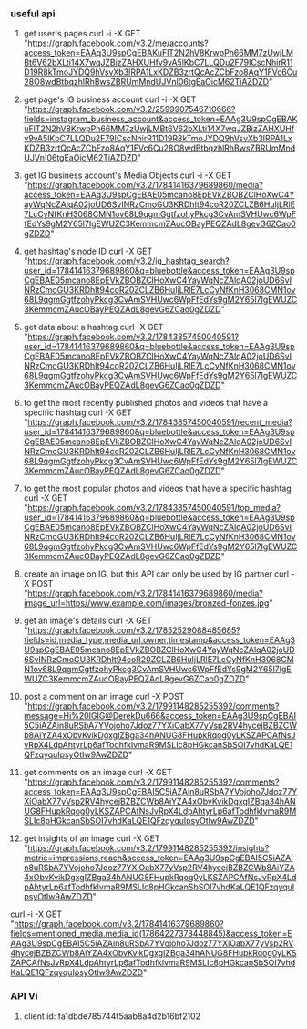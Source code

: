 ### useful api
1. get user's pages
curl -i -X GET \
 "https://graph.facebook.com/v3.2/me/accounts?access_token=EAAg3U9spCgEBAKuFlT2N2hV8KrwpPh66MM7zUwjLMBt6V62bXLti14X7wqJZBizZAHXUHfv9vA5lKbC7LLQDu2F79ICscNhirR11D19R8kTmoJYDQ9hVsvXb3IRPA1LxKDZB3zrtQcAcZCbFzo8AqY1FVc6Cu28O8wdBtbqzhlRhBwsZBRUmMndUJVnI06tgEaOicM62TiAZDZD"

 2. get page's IG business account
 curl -i -X GET \
 "https://graph.facebook.com/v3.2/2599907546710666?fields=instagram_business_account&access_token=EAAg3U9spCgEBAKuFlT2N2hV8KrwpPh66MM7zUwjLMBt6V62bXLti14X7wqJZBizZAHXUHfv9vA5lKbC7LLQDu2F79ICscNhirR11D19R8kTmoJYDQ9hVsvXb3IRPA1LxKDZB3zrtQcAcZCbFzo8AqY1FVc6Cu28O8wdBtbqzhlRhBwsZBRUmMndUJVnI06tgEaOicM62TiAZDZD"
    
3. get IG business account's Media Objects
curl -i -X GET \
 "https://graph.facebook.com/v3.2/17841416379689860/media?access_token=EAAg3U9spCgEBAE05mcano8EpEVkZBOBZClHoXwC4YayWqNcZAlqA02joUD6SvINRzCmoGU3KRDhIt94coR20ZCLZB6HuIjLRlE7LcCyNfKnH3068CMN1ov68L9qgmGgtfzohyPkcg3CvAmSVHUwc6WpFfEdYs9gM2Y65l7IgEWUZC3KemmcmZAucOBayPEQZAdL8gevG6ZCao0gZDZD"

4. get hashtag's node ID
curl -X GET \
 "https://graph.facebook.com/v3.2/ig_hashtag_search?user_id=17841416379689860&q=bluebottle&access_token=EAAg3U9spCgEBAE05mcano8EpEVkZBOBZClHoXwC4YayWqNcZAlqA02joUD6SvINRzCmoGU3KRDhIt94coR20ZCLZB6HuIjLRlE7LcCyNfKnH3068CMN1ov68L9qgmGgtfzohyPkcg3CvAmSVHUwc6WpFfEdYs9gM2Y65l7IgEWUZC3KemmcmZAucOBayPEQZAdL8gevG6ZCao0gZDZD"

5. get data about a hashtag
curl -X GET \
 "https://graph.facebook.com/v3.2/17843857450040591?user_id=17841416379689860&q=bluebottle&access_token=EAAg3U9spCgEBAE05mcano8EpEVkZBOBZClHoXwC4YayWqNcZAlqA02joUD6SvINRzCmoGU3KRDhIt94coR20ZCLZB6HuIjLRlE7LcCyNfKnH3068CMN1ov68L9qgmGgtfzohyPkcg3CvAmSVHUwc6WpFfEdYs9gM2Y65l7IgEWUZC3KemmcmZAucOBayPEQZAdL8gevG6ZCao0gZDZD"

6. to get the most recently published photos and videos that have a specific hashtag
curl -X GET \
 "https://graph.facebook.com/v3.2/17843857450040591/recent_media?user_id=17841416379689860&q=bluebottle&access_token=EAAg3U9spCgEBAE05mcano8EpEVkZBOBZClHoXwC4YayWqNcZAlqA02joUD6SvINRzCmoGU3KRDhIt94coR20ZCLZB6HuIjLRlE7LcCyNfKnH3068CMN1ov68L9qgmGgtfzohyPkcg3CvAmSVHUwc6WpFfEdYs9gM2Y65l7IgEWUZC3KemmcmZAucOBayPEQZAdL8gevG6ZCao0gZDZD"

7. to get the most popular photos and videos that have a specific hashtag
curl -X GET \
 "https://graph.facebook.com/v3.2/17843857450040591/top_media?user_id=17841416379689860&q=bluebottle&access_token=EAAg3U9spCgEBAE05mcano8EpEVkZBOBZClHoXwC4YayWqNcZAlqA02joUD6SvINRzCmoGU3KRDhIt94coR20ZCLZB6HuIjLRlE7LcCyNfKnH3068CMN1ov68L9qgmGgtfzohyPkcg3CvAmSVHUwc6WpFfEdYs9gM2Y65l7IgEWUZC3KemmcmZAucOBayPEQZAdL8gevG6ZCao0gZDZD"

 8. create an image on IG, but this API can only be used by IG partner
 curl -X POST \
 "https://graph.facebook.com/v3.2/17841416379689860/media?image_url=https//www.example.com/images/bronzed-fonzes.jpg"

 9. get an image's details 
 curl -X GET \
 "https://graph.facebook.com/v3.2/17852529088485685?fields=id,media_type,media_url,owner,timestamp&access_token=EAAg3U9spCgEBAE05mcano8EpEVkZBOBZClHoXwC4YayWqNcZAlqA02joUD6SvINRzCmoGU3KRDhIt94coR20ZCLZB6HuIjLRlE7LcCyNfKnH3068CMN1ov68L9qgmGgtfzohyPkcg3CvAmSVHUwc6WpFfEdYs9gM2Y65l7IgEWUZC3KemmcmZAucOBayPEQZAdL8gevG6ZCao0gZDZD"

10. post a comment on an image
 curl -X POST \
 "https://graph.facebook.com/v3.2/17991148285255392/comments?message=Hi%20IGIG@DerekDu666&access_token=EAAg3U9spCgEBAI5C5iAZAin8uRSbA7YVojoho7Jdoz77YXiOabX77yVsp2RV4hycejBZBZCWb8AiYZA4xObvKvikDgxgIZBga34hANUG8FHupkRqog0yLKSZAPCAfNsJvRpX4LdpAhtyrLp6afTodhfklvmaR9MSLIc8pHGkcanSbSOI7vhdKaLQE1QFzqyquIpsyOtIw9AwZDZD"

11. get comments on an image
curl -X GET \
 "https://graph.facebook.com/v3.2/17991148285255392/comments?access_token=EAAg3U9spCgEBAI5C5iAZAin8uRSbA7YVojoho7Jdoz77YXiOabX77yVsp2RV4hycejBZBZCWb8AiYZA4xObvKvikDgxgIZBga34hANUG8FHupkRqog0yLKSZAPCAfNsJvRpX4LdpAhtyrLp6afTodhfklvmaR9MSLIc8pHGkcanSbSOI7vhdKaLQE1QFzqyquIpsyOtIw9AwZDZD"

12. get insights of an image
curl -X GET \
 "https://graph.facebook.com/v3.2/17991148285255392/insights?metric=impressions,reach&access_token=EAAg3U9spCgEBAI5C5iAZAin8uRSbA7YVojoho7Jdoz77YXiOabX77yVsp2RV4hycejBZBZCWb8AiYZA4xObvKvikDgxgIZBga34hANUG8FHupkRqog0yLKSZAPCAfNsJvRpX4LdpAhtyrLp6afTodhfklvmaR9MSLIc8pHGkcanSbSOI7vhdKaLQE1QFzqyquIpsyOtIw9AwZDZD"


curl -i -X GET \
 "https://graph.facebook.com/v3.2/17841416379689860?fields=mentioned_media.media_id(17864227378448845)&access_token=EAAg3U9spCgEBAI5C5iAZAin8uRSbA7YVojoho7Jdoz77YXiOabX77yVsp2RV4hycejBZBZCWb8AiYZA4xObvKvikDgxgIZBga34hANUG8FHupkRqog0yLKSZAPCAfNsJvRpX4LdpAhtyrLp6afTodhfklvmaR9MSLIc8pHGkcanSbSOI7vhdKaLQE1QFzqyquIpsyOtIw9AwZDZD"

### API Vi
1. client id: fa1dbde785744f5aab8a4d2b16bf2102
